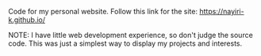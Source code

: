 Code for my personal website.
Follow this link for the site: https://nayiri-k.github.io/

NOTE: I have little web development experience, so don't judge the source code. This was just a simplest way to display my projects and interests.
